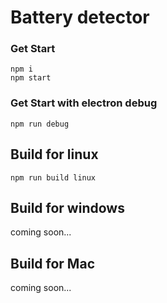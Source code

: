 # Battery detector

### Get Start
```
npm i
npm start
```

### Get Start with electron debug
```
npm run debug
```

## Build for linux
```
npm run build linux
```

## Build for windows
coming soon...

## Build for Mac
coming soon...
